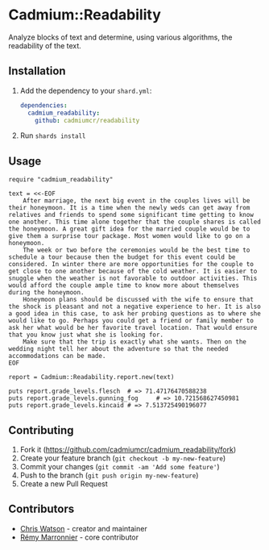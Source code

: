 # Cadmium::Readability

Analyze blocks of text and determine, using various algorithms, the readability of the text.

## Installation

1. Add the dependency to your `shard.yml`:

   ```yaml
   dependencies:
     cadmium_readability:
       github: cadmiumcr/readability
   ```

2. Run `shards install`

## Usage

```crystal
require "cadmium_readability"

text = <<-EOF
    After marriage, the next big event in the couples lives will be their honeymoon. It is a time when the newly weds can get away from relatives and friends to spend some significant time getting to know one another. This time alone together that the couple shares is called the honeymoon. A great gift idea for the married couple would be to give them a surprise tour package. Most women would like to go on a honeymoon.
    The week or two before the ceremonies would be the best time to schedule a tour because then the budget for this event could be considered. In winter there are more opportunities for the couple to get close to one another because of the cold weather. It is easier to snuggle when the weather is not favorable to outdoor activities. This would afford the couple ample time to know more about themselves during the honeymoon.
    Honeymoon plans should be discussed with the wife to ensure that the shock is pleasant and not a negative experience to her. It is also a good idea in this case, to ask her probing questions as to where she would like to go. Perhaps you could get a friend or family member to ask her what would be her favorite travel location. That would ensure that you know just what she is looking for.
    Make sure that the trip is exactly what she wants. Then on the wedding night tell her about the adventure so that the needed accommodations can be made.
EOF

report = Cadmium::Readability.report.new(text)

puts report.grade_levels.flesch  # => 71.47176470588238
puts report.grade_levels.gunning_fog     # => 10.721568627450981
puts report.grade_levels.kincaid # => 7.513725490196077
```

## Contributing

1. Fork it (<https://github.com/cadmiumcr/cadmium_readability/fork>)
2. Create your feature branch (`git checkout -b my-new-feature`)
3. Commit your changes (`git commit -am 'Add some feature'`)
4. Push to the branch (`git push origin my-new-feature`)
5. Create a new Pull Request

## Contributors

- [Chris Watson](https://github.com/cadmiumcr) - creator and maintainer
- [Rémy Marronnier](https://github.com/cadmiumcr) - core contributor
